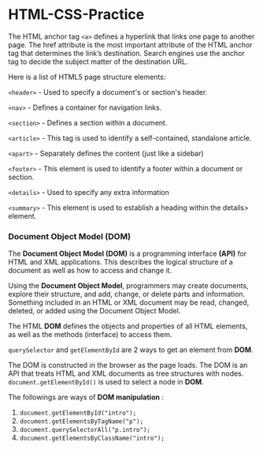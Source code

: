 # HTML-CSS-Practice

The HTML anchor tag `<a>` defines a hyperlink that links one page to another page. The href attribute is the most important attribute of the HTML anchor tag that determines the link’s destination. Search engines use the anchor tag to decide the subject matter of the destination URL.

Here is a list of HTML5 page structure elements:

`<header>` - Used to specify a document's or section's header. 

`<nav>` - Defines a container for navigation links.

`<section>` - Defines a section within a document.

`<article>` - This tag is used to identify a self-contained, standalone article.

`<apart>` - Separately defines the content (just like a sidebar)

`<footer>` - This element is used to identify a footer within a document or section.

`<details>` - Used to specify any extra information

`<summary>` - This element is used to establish a heading within the details> element.

### Document Object Model (DOM)

The **Document Object Model (DOM)** is a programming interface **(API)** for HTML and XML applications. This describes the logical structure of a document as well as how to access and change it.

Using the **Document Object Model**, programmers may create documents, explore their structure, and add, change, or delete parts and information. Something included in an HTML or XML document may be read, changed, deleted, or added using the Document Object Model.



The HTML **DOM** defines the objects and properties of all HTML elements, as well as the methods (interface) to access them.

`querySelector` and `getElementById` are 2 ways to get an element from **DOM**.

The DOM is constructed in the browser as the page loads. The DOM is an API that treats HTML and XML documents as tree structures with nodes. `document.getElementById()` is used to select a node in **DOM**.

The followings are ways of **DOM manipulation** : 

1. `document.getElementById("intro");`
2. `document.getElementsByTagName("p");`
3. `document.querySelectorAll("p.intro");`
4. `document.getElementsByClassName("intro");`
